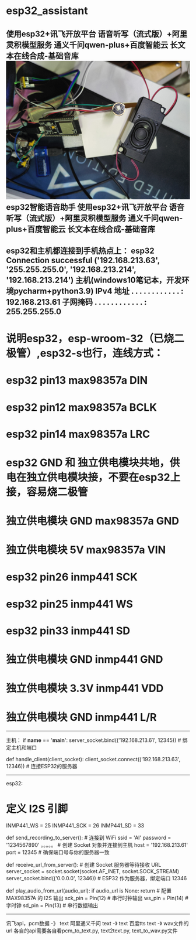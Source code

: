 # esp32_assistant
使用esp32+讯飞开放平台 语音听写（流式版）+阿里灵积模型服务 通义千问qwen-plus+百度智能云  长文本在线合成-基础音库
![esp32_assistant实拍，inmp441,max98357a,esp32s](https://github.com/LoudLove/esp32_assistant/blob/main/esp32-ass.jpg)
esp32智能语音助手
使用esp32+讯飞开放平台 语音听写（流式版）+阿里灵积模型服务 通义千问qwen-plus+百度智能云  长文本在线合成-基础音库
-------------------------------------------------------------------------------
esp32和主机都连接到手机热点上：
esp32
    Connection successful
    ('192.168.213.63', '255.255.255.0', '192.168.213.214', '192.168.213.214')
主机(windows10笔记本，开发环境pycharm+python3.9)
   IPv4 地址 . . . . . . . . . . . . : 192.168.213.61
   子网掩码  . . . . . . . . . . . . : 255.255.255.0
-------------------------------------------------------------------------------
# 说明esp32，esp-wroom-32（已烧二极管）,esp32-s也行，连线方式：

# esp32 pin13     max98357a DIN
# esp32 pin12     max98357a BCLK
# esp32 pin14     max98357a LRC
# esp32 GND 和 独立供电模块共地，供电在独立供电模块接，不要在esp32上接，容易烧二极管
# 独立供电模块 GND     max98357a GND
# 独立供电模块 5V     max98357a VIN

# esp32 pin26     inmp441 SCK
# esp32 pin25     inmp441 WS
# esp32 pin33     inmp441 SD
# 独立供电模块 GND     inmp441 GND
# 独立供电模块 3.3V     inmp441 VDD
# 独立供电模块 GND      inmp441 L/R

-------------------------------------------------------------------------------
主机：
if __name__ == '__main__':
    server_socket.bind(('192.168.213.61', 12345))  # 绑定主机和端口

def handle_client(client_socket):
    client_socket.connect(('192.168.213.63', 12346))  # 连接ESP32的服务器

-------------------------------------------------------------------------------
esp32:

# 定义 I2S 引脚
INMP441_WS = 25
INMP441_SCK = 26
INMP441_SD = 33

def send_recording_to_server():
    # 连接到 WiFi
    ssid = 'AI'
    password = '1234567890'
    。。。。。
    # 创建 Socket 对象并连接到主机
    host = '192.168.213.61'
    port = 12345  # 确保端口号与你的服务器一致

def receive_url_from_server():
    # 创建 Socket 服务器等待接收 URL
    server_socket = socket.socket(socket.AF_INET, socket.SOCK_STREAM)
    server_socket.bind(('0.0.0.0', 12346))  # ESP32 作为服务器，绑定端口 12346

def play_audio_from_url(audio_url):
    if audio_url is None:
        return
    # 配置 MAX98357A 的 I2S 输出
    sck_pin = Pin(12)  # 串行时钟输出
    ws_pin = Pin(14)  # 字时钟
    sd_pin = Pin(13)  # 串行数据输出


-------------------------------------------------------------------------------
讯飞api，pcm数据 -》 text
阿里通义千问  text -》 text
百度tts   text -》 wav文件的url
各自的api需要各自看pcm_to_text.py, text2text.py, text_to_wav.py文件
